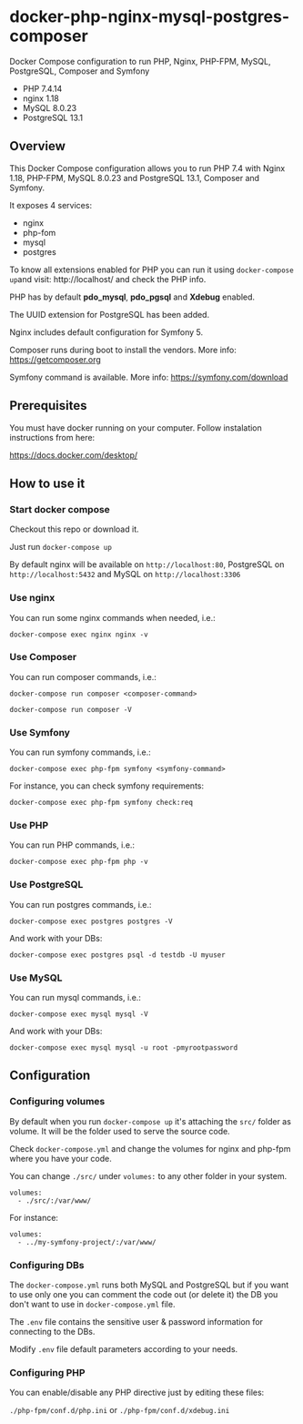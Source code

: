 # docker-php-nginx-mysql-postgres-composer

Docker Compose configuration to run PHP, Nginx, PHP-FPM, MySQL, PostgreSQL, Composer and Symfony

- PHP 7.4.14
- nginx 1.18
- MySQL 8.0.23
- PostgreSQL 13.1

## Overview

This Docker Compose configuration allows you to run PHP 7.4 with Nginx 1.18, PHP-FPM, MySQL 8.0.23 and PostgreSQL 13.1, Composer and Symfony.

It exposes 4 services:

- nginx
- php-fom
- mysql
- postgres

To know all extensions enabled for PHP you can run it using `docker-compose up`and visit: http://localhost/ and check the PHP info.

PHP has by default **pdo_mysql**, **pdo_pgsql** and **Xdebug** enabled.

The UUID extension for PostgreSQL has been added.

Nginx includes default configuration for Symfony 5.

Composer runs during boot to install the vendors. More info: https://getcomposer.org

Symfony command is available. More info: https://symfony.com/download


## Prerequisites

You must have docker running on your computer. Follow instalation instructions from here:

https://docs.docker.com/desktop/


## How to use it

### Start docker compose

Checkout this repo or download it.

Just run `docker-compose up`

By default nginx will be available on `http://localhost:80`, PostgreSQL on `http://localhost:5432` and MySQL on `http://localhost:3306`

### Use nginx

You can run some nginx commands when needed, i.e.:

`docker-compose exec nginx nginx -v`

### Use Composer

You can run composer commands, i.e.:

`docker-compose run composer <composer-command>`

`docker-compose run composer -V`

### Use Symfony

You can run symfony commands, i.e.:

`docker-compose exec php-fpm symfony <symfony-command>`

For instance, you can check symfony requirements:

`docker-compose exec php-fpm symfony check:req`

### Use PHP

You can run PHP commands, i.e.:

`docker-compose exec php-fpm php -v`

### Use PostgreSQL

You can run postgres commands, i.e.:

`docker-compose exec postgres postgres -V`

And work with your DBs:

`docker-compose exec postgres psql -d testdb -U myuser`

### Use MySQL

You can run mysql commands, i.e.:

`docker-compose exec mysql mysql -V`

And work with your DBs:

`docker-compose exec mysql mysql -u root -pmyrootpassword`



## Configuration

### Configuring volumes

By default when you run `docker-compose up` it's attaching the `src/` folder as volume. It will be the folder used to serve the source code.

Check `docker-compose.yml` and change the volumes for nginx and php-fpm where you have your code.

You can change `./src/` under `volumes:` to any other folder in your system.

```
volumes:
  - ./src/:/var/www/
```

For instance:

```
volumes:
  - ../my-symfony-project/:/var/www/
```

### Configuring DBs

The `docker-compose.yml` runs both MySQL and PostgreSQL but if you want to use only one you can comment the code out (or delete it) the DB you don't want to use in `docker-compose.yml` file.

The `.env` file contains the sensitive user & password information for connecting to the DBs.

Modify `.env` file default parameters according to your needs.

### Configuring PHP

You can enable/disable any PHP directive just by editing these files:

`./php-fpm/conf.d/php.ini` or `./php-fpm/conf.d/xdebug.ini`

